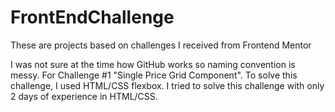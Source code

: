 # FrontEndChallenge
These are projects based on challenges I received from Frontend Mentor


I was not sure at the time how GitHub works so naming convention is messy. 
For Challenge #1 "Single Price Grid Component". To solve this challenge, I used HTML/CSS flexbox.
I tried to solve this challenge with only 2 days of experience in HTML/CSS.
